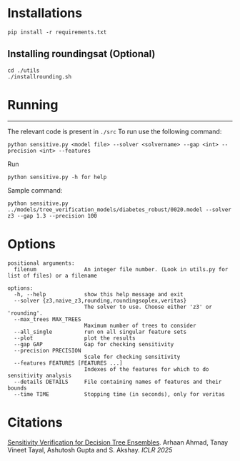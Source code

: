 

# Installations
```
pip install -r requirements.txt
```

## Installing roundingsat (Optional)
```
cd ./utils
./installrounding.sh
```

# Running 
----------------------
The relevant code is present in `./src`
To run use the following command:
```
python sensitive.py <model file> --solver <solvername> --gap <int> --precision <int> --features 
```

Run 
```
python sensitive.py -h for help
```

Sample command:
```
python sensitive.py ../models/tree_verification_models/diabetes_robust/0020.model --solver z3 --gap 1.3 --precision 100
```

# Options
```
positional arguments:
  filenum               An integer file number. (Look in utils.py for list of files) or a filename

options:
  -h, --help            show this help message and exit
  --solver {z3,naive_z3,rounding,roundingsoplex,veritas}
                        The solver to use. Choose either 'z3' or 'rounding'.
  --max_trees MAX_TREES
                        Maximum number of trees to consider
  --all_single          run on all singular feature sets
  --plot                plot the results
  --gap GAP             Gap for checking sensitivity
  --precision PRECISION
                        Scale for checking sensitivity
  --features FEATURES [FEATURES ...]
                        Indexes of the features for which to do sensitivity analysis
  --details DETAILS     File containing names of features and their bounds
  --time TIME           Stopping time (in seconds), only for veritas
```
# Citations
[Sensitivity Verification for Decision Tree Ensembles](https://openreview.net/forum?id=h0vC0fm1q7).
Arhaan Ahmad, Tanay Vineet Tayal, Ashutosh Gupta and S. Akshay. _ICLR 2025_
